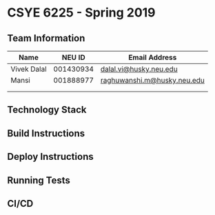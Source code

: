 # CSYE 6225 - Spring 2019

## Team Information

| Name | NEU ID | Email Address |
| --- | --- | --- |
| Vivek Dalal|001430934|dalal.vi@husky.neu.edu |
| Mansi|001888977 |raghuwanshi.m@husky.neu.edu |
| | | |
| | | |

## Technology Stack


## Build Instructions


## Deploy Instructions


## Running Tests


## CI/CD


